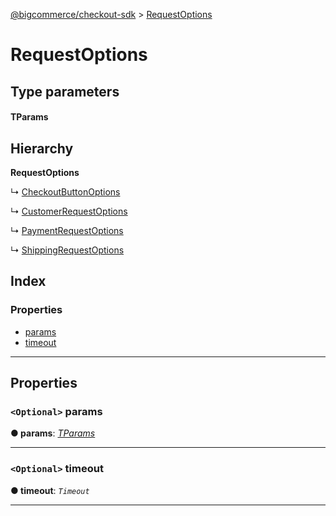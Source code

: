 [@bigcommerce/checkout-sdk](../README.md) > [RequestOptions](../interfaces/requestoptions.md)

# RequestOptions

## Type parameters

#### TParams 
## Hierarchy

**RequestOptions**

↳  [CheckoutButtonOptions](checkoutbuttonoptions.md)

↳  [CustomerRequestOptions](customerrequestoptions.md)

↳  [PaymentRequestOptions](paymentrequestoptions.md)

↳  [ShippingRequestOptions](shippingrequestoptions.md)

## Index

### Properties

* [params](requestoptions.md#params)
* [timeout](requestoptions.md#timeout)

---

## Properties

<a id="params"></a>

### `<Optional>` params

**● params**: *[TParams]()*

___
<a id="timeout"></a>

### `<Optional>` timeout

**● timeout**: *`Timeout`*

___


